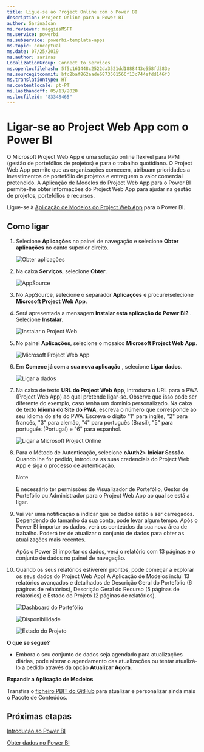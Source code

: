 ```yaml
---
title: Ligue-se ao Project Online com o Power BI
description: Project Online para o Power BI
author: SarinaJoan
ms.reviewer: maggiesMSFT
ms.service: powerbi
ms.subservice: powerbi-template-apps
ms.topic: conceptual
ms.date: 07/25/2019
ms.author: sarinas
LocalizationGroup: Connect to services
ms.openlocfilehash: 5f5c161448c2522da3521dd1888443e558fd383e
ms.sourcegitcommit: bfc2baf862aade6873501566f13c744efdd146f3
ms.translationtype: HT
ms.contentlocale: pt-PT
ms.lasthandoff: 05/13/2020
ms.locfileid: "83348465"
---
```

# <a name="connect-to-project-web-app-with-power-bi"></a>Ligar-se ao Project Web App com o Power BI
O Microsoft Project Web App é uma solução online flexível para PPM (gestão de portefólios de projetos) e para o trabalho quotidiano. O Project Web App permite que as organizações comecem, atribuam prioridades a investimentos de portefólio de projetos e entreguem o valor comercial pretendido. A Aplicação de Modelos do Project Web App para o Power BI permite-lhe obter informações do Project Web App para ajudar na gestão de projetos, portefólios e recursos.

Ligue-se à [Aplicação de Modelos do Project Web App](https://appsource.microsoft.com/product/power-bi/pbi_msprojectonline.pbi-microsoftprojectwebapp) para o Power BI.

## <a name="how-to-connect"></a>Como ligar

1. Selecione **Aplicações** no painel de navegação e selecione **Obter aplicações** no canto superior direito.

    ![Obter aplicações](media/service-connect-to-project-online/GetApps.png)

2. Na caixa **Serviços**, selecione **Obter**.
   
   ![AppSource](media/service-connect-to-project-online/AppSource.png)
3. No AppSource, selecione o separador **Aplicações** e procure/selecione **Microsoft Project Web App**.
   
4. Será apresentada a mensagem **Instalar esta aplicação do Power BI?** . Selecione **Instalar**. 

   ![Instalar o Project Web](media/service-connect-to-project-online/ProjectTile.png)
5. No painel **Aplicações**, selecione o mosaico **Microsoft Project Web App**. 
   
   ![Microsoft Project Web App](media/service-connect-to-project-online/getstarted.png)
6. Em **Comece já com a sua nova aplicação** , selecione **Ligar dados**.
   
   ![Ligar a dados](media/service-connect-to-project-online/mproject.png)
7. Na caixa de texto **URL do Project Web App**, introduza o URL para o PWA (Project Web App) ao qual pretende ligar-se.  Observe que isso pode ser diferente do exemplo, caso tenha um domínio personalizado. Na caixa de texto **Idioma do Site do PWA**, escreva o número que corresponde ao seu idioma do site do PWA. Escreva o dígito "1" para inglês, "2" para francês, "3" para alemão, "4" para português (Brasil), "5" para português (Portugal) e "6" para espanhol. 
   
   ![Ligar a Microsoft Project Online](media/service-connect-to-project-online/params.png)
8. Para o Método de Autenticação, selecione **oAuth2**\> **Iniciar Sessão**. Quando lhe for pedido, introduza as suas credenciais do Project Web App e siga o processo de autenticação.

    > [!NOTE]
    > É necessário ter permissões de Visualizador de Portefólio, Gestor de Portefólio ou Administrador para o Project Web App ao qual se está a ligar.

9. Vai ver uma notificação a indicar que os dados estão a ser carregados. Dependendo do tamanho da sua conta, pode levar algum tempo. Após o Power BI importar os dados, verá os conteúdos da sua nova área de trabalho. Poderá ter de atualizar o conjunto de dados para obter as atualizações mais recentes. 

    Após o Power BI importar os dados, verá o relatório com 13 páginas e o conjunto de dados no painel de navegação. 

10. Quando os seus relatórios estiverem prontos, pode começar a explorar os seus dados do Project Web App! A Aplicação de Modelos inclui 13 relatórios avançados e detalhados de Descrição Geral do Portefólio (6 páginas de relatórios), Descrição Geral do Recurso (5 páginas de relatórios) e Estado do Projeto (2 páginas de relatórios). 

    ![Dashboard do Portefólio](media/service-connect-to-project-online/report1.png)
   
    ![Disponibilidade](media/service-connect-to-project-online/report3.png)
   
    ![Estado do Projeto](media/service-connect-to-project-online/report2.png)

**O que se segue?**

* Embora o seu conjunto de dados seja agendado para atualizações diárias, pode alterar o agendamento das atualizações ou tentar atualizá-lo a pedido através da opção **Atualizar Agora**.

**Expandir a Aplicação de Modelos**

Transfira o [ficheiro PBIT do GitHub](https://github.com/OfficeDev/Project-Power-BI-Content-Packs) para atualizar e personalizar ainda mais o Pacote de Conteúdos.

## <a name="next-steps"></a>Próximas etapas
[Introdução ao Power BI](../fundamentals/service-get-started.md)

[Obter dados no Power BI](service-get-data.md)
